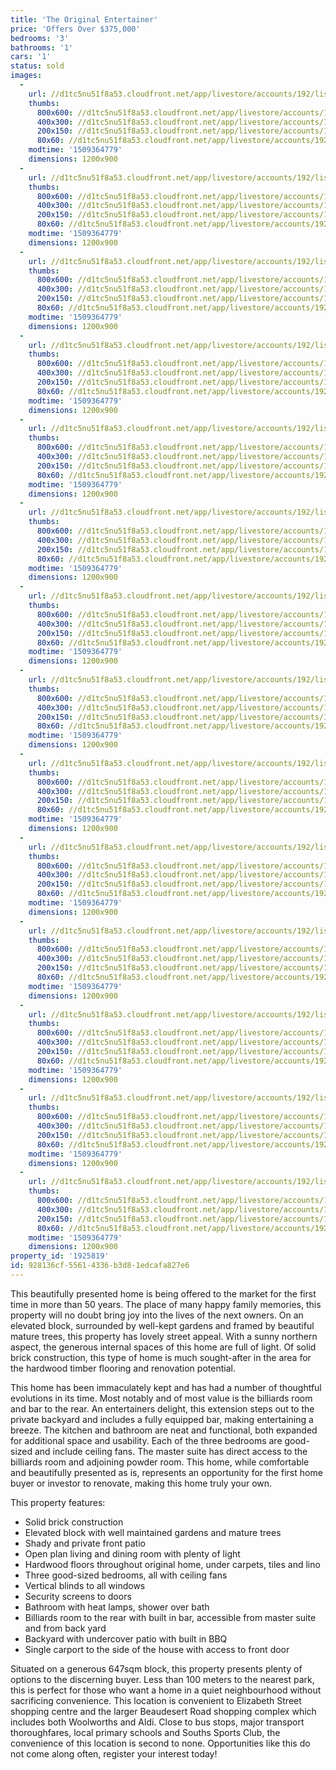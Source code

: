 ```yaml
---
title: 'The Original Entertainer'
price: 'Offers Over $375,000'
bedrooms: '3'
bathrooms: '1'
cars: '1'
status: sold
images:
  -
    url: //d1tc5nu51f8a53.cloudfront.net/app/livestore/accounts/192/listings/1294077/images/Oxley-72-Front-Dayne_505640909_20171030094553.jpg
    thumbs:
      800x600: //d1tc5nu51f8a53.cloudfront.net/app/livestore/accounts/192/listings/1294077/images/Oxley-72-Front-Dayne_505640909_20171030094553_800x600.jpg
      400x300: //d1tc5nu51f8a53.cloudfront.net/app/livestore/accounts/192/listings/1294077/images/Oxley-72-Front-Dayne_505640909_20171030094553_400x300.jpg
      200x150: //d1tc5nu51f8a53.cloudfront.net/app/livestore/accounts/192/listings/1294077/images/Oxley-72-Front-Dayne_505640909_20171030094553_200x150.jpg
      80x60: //d1tc5nu51f8a53.cloudfront.net/app/livestore/accounts/192/listings/1294077/images/Oxley-72-Front-Dayne_505640909_20171030094553_80x60.jpg
    modtime: '1509364779'
    dimensions: 1200x900
  -
    url: //d1tc5nu51f8a53.cloudfront.net/app/livestore/accounts/192/listings/1294077/images/Oxley-72-Living-Dayn_2515331493_20171030094653.jpg
    thumbs:
      800x600: //d1tc5nu51f8a53.cloudfront.net/app/livestore/accounts/192/listings/1294077/images/Oxley-72-Living-Dayn_2515331493_20171030094653_800x600.jpg
      400x300: //d1tc5nu51f8a53.cloudfront.net/app/livestore/accounts/192/listings/1294077/images/Oxley-72-Living-Dayn_2515331493_20171030094653_400x300.jpg
      200x150: //d1tc5nu51f8a53.cloudfront.net/app/livestore/accounts/192/listings/1294077/images/Oxley-72-Living-Dayn_2515331493_20171030094653_200x150.jpg
      80x60: //d1tc5nu51f8a53.cloudfront.net/app/livestore/accounts/192/listings/1294077/images/Oxley-72-Living-Dayn_2515331493_20171030094653_80x60.jpg
    modtime: '1509364779'
    dimensions: 1200x900
  -
    url: //d1tc5nu51f8a53.cloudfront.net/app/livestore/accounts/192/listings/1294077/images/Oxley-72-Living2-Day_2018666980_20171030094700.jpg
    thumbs:
      800x600: //d1tc5nu51f8a53.cloudfront.net/app/livestore/accounts/192/listings/1294077/images/Oxley-72-Living2-Day_2018666980_20171030094700_800x600.jpg
      400x300: //d1tc5nu51f8a53.cloudfront.net/app/livestore/accounts/192/listings/1294077/images/Oxley-72-Living2-Day_2018666980_20171030094700_400x300.jpg
      200x150: //d1tc5nu51f8a53.cloudfront.net/app/livestore/accounts/192/listings/1294077/images/Oxley-72-Living2-Day_2018666980_20171030094700_200x150.jpg
      80x60: //d1tc5nu51f8a53.cloudfront.net/app/livestore/accounts/192/listings/1294077/images/Oxley-72-Living2-Day_2018666980_20171030094700_80x60.jpg
    modtime: '1509364779'
    dimensions: 1200x900
  -
    url: //d1tc5nu51f8a53.cloudfront.net/app/livestore/accounts/192/listings/1294077/images/Oxley-72-Bar2-Daynes_4503113587_20171030094426.jpg
    thumbs:
      800x600: //d1tc5nu51f8a53.cloudfront.net/app/livestore/accounts/192/listings/1294077/images/Oxley-72-Bar2-Daynes_4503113587_20171030094426_800x600.jpg
      400x300: //d1tc5nu51f8a53.cloudfront.net/app/livestore/accounts/192/listings/1294077/images/Oxley-72-Bar2-Daynes_4503113587_20171030094426_400x300.jpg
      200x150: //d1tc5nu51f8a53.cloudfront.net/app/livestore/accounts/192/listings/1294077/images/Oxley-72-Bar2-Daynes_4503113587_20171030094426_200x150.jpg
      80x60: //d1tc5nu51f8a53.cloudfront.net/app/livestore/accounts/192/listings/1294077/images/Oxley-72-Bar2-Daynes_4503113587_20171030094426_80x60.jpg
    modtime: '1509364779'
    dimensions: 1200x900
  -
    url: //d1tc5nu51f8a53.cloudfront.net/app/livestore/accounts/192/listings/1294077/images/Oxley-72-Bar-Daynes-_2946679760_20171030094426.jpg
    thumbs:
      800x600: //d1tc5nu51f8a53.cloudfront.net/app/livestore/accounts/192/listings/1294077/images/Oxley-72-Bar-Daynes-_2946679760_20171030094426_800x600.jpg
      400x300: //d1tc5nu51f8a53.cloudfront.net/app/livestore/accounts/192/listings/1294077/images/Oxley-72-Bar-Daynes-_2946679760_20171030094426_400x300.jpg
      200x150: //d1tc5nu51f8a53.cloudfront.net/app/livestore/accounts/192/listings/1294077/images/Oxley-72-Bar-Daynes-_2946679760_20171030094426_200x150.jpg
      80x60: //d1tc5nu51f8a53.cloudfront.net/app/livestore/accounts/192/listings/1294077/images/Oxley-72-Bar-Daynes-_2946679760_20171030094426_80x60.jpg
    modtime: '1509364779'
    dimensions: 1200x900
  -
    url: //d1tc5nu51f8a53.cloudfront.net/app/livestore/accounts/192/listings/1294077/images/Oxley-72-Kitchen-Day_6607798529_20171030094618.jpg
    thumbs:
      800x600: //d1tc5nu51f8a53.cloudfront.net/app/livestore/accounts/192/listings/1294077/images/Oxley-72-Kitchen-Day_6607798529_20171030094618_800x600.jpg
      400x300: //d1tc5nu51f8a53.cloudfront.net/app/livestore/accounts/192/listings/1294077/images/Oxley-72-Kitchen-Day_6607798529_20171030094618_400x300.jpg
      200x150: //d1tc5nu51f8a53.cloudfront.net/app/livestore/accounts/192/listings/1294077/images/Oxley-72-Kitchen-Day_6607798529_20171030094618_200x150.jpg
      80x60: //d1tc5nu51f8a53.cloudfront.net/app/livestore/accounts/192/listings/1294077/images/Oxley-72-Kitchen-Day_6607798529_20171030094618_80x60.jpg
    modtime: '1509364779'
    dimensions: 1200x900
  -
    url: //d1tc5nu51f8a53.cloudfront.net/app/livestore/accounts/192/listings/1294077/images/Oxley-72-Bed1-Daynes_7508373538_20171030094432.jpg
    thumbs:
      800x600: //d1tc5nu51f8a53.cloudfront.net/app/livestore/accounts/192/listings/1294077/images/Oxley-72-Bed1-Daynes_7508373538_20171030094432_800x600.jpg
      400x300: //d1tc5nu51f8a53.cloudfront.net/app/livestore/accounts/192/listings/1294077/images/Oxley-72-Bed1-Daynes_7508373538_20171030094432_400x300.jpg
      200x150: //d1tc5nu51f8a53.cloudfront.net/app/livestore/accounts/192/listings/1294077/images/Oxley-72-Bed1-Daynes_7508373538_20171030094432_200x150.jpg
      80x60: //d1tc5nu51f8a53.cloudfront.net/app/livestore/accounts/192/listings/1294077/images/Oxley-72-Bed1-Daynes_7508373538_20171030094432_80x60.jpg
    modtime: '1509364779'
    dimensions: 1200x900
  -
    url: //d1tc5nu51f8a53.cloudfront.net/app/livestore/accounts/192/listings/1294077/images/Oxley-72-Bed2-Daynes_2738795679_20171030094437.jpg
    thumbs:
      800x600: //d1tc5nu51f8a53.cloudfront.net/app/livestore/accounts/192/listings/1294077/images/Oxley-72-Bed2-Daynes_2738795679_20171030094437_800x600.jpg
      400x300: //d1tc5nu51f8a53.cloudfront.net/app/livestore/accounts/192/listings/1294077/images/Oxley-72-Bed2-Daynes_2738795679_20171030094437_400x300.jpg
      200x150: //d1tc5nu51f8a53.cloudfront.net/app/livestore/accounts/192/listings/1294077/images/Oxley-72-Bed2-Daynes_2738795679_20171030094437_200x150.jpg
      80x60: //d1tc5nu51f8a53.cloudfront.net/app/livestore/accounts/192/listings/1294077/images/Oxley-72-Bed2-Daynes_2738795679_20171030094437_80x60.jpg
    modtime: '1509364779'
    dimensions: 1200x900
  -
    url: //d1tc5nu51f8a53.cloudfront.net/app/livestore/accounts/192/listings/1294077/images/Oxley-72-Bed3-Daynes_5369925862_20171030094437.jpg
    thumbs:
      800x600: //d1tc5nu51f8a53.cloudfront.net/app/livestore/accounts/192/listings/1294077/images/Oxley-72-Bed3-Daynes_5369925862_20171030094437_800x600.jpg
      400x300: //d1tc5nu51f8a53.cloudfront.net/app/livestore/accounts/192/listings/1294077/images/Oxley-72-Bed3-Daynes_5369925862_20171030094437_400x300.jpg
      200x150: //d1tc5nu51f8a53.cloudfront.net/app/livestore/accounts/192/listings/1294077/images/Oxley-72-Bed3-Daynes_5369925862_20171030094437_200x150.jpg
      80x60: //d1tc5nu51f8a53.cloudfront.net/app/livestore/accounts/192/listings/1294077/images/Oxley-72-Bed3-Daynes_5369925862_20171030094437_80x60.jpg
    modtime: '1509364779'
    dimensions: 1200x900
  -
    url: //d1tc5nu51f8a53.cloudfront.net/app/livestore/accounts/192/listings/1294077/images/Oxley-72-Bathroom-Da_3257224977_20171030094433.jpg
    thumbs:
      800x600: //d1tc5nu51f8a53.cloudfront.net/app/livestore/accounts/192/listings/1294077/images/Oxley-72-Bathroom-Da_3257224977_20171030094433_800x600.jpg
      400x300: //d1tc5nu51f8a53.cloudfront.net/app/livestore/accounts/192/listings/1294077/images/Oxley-72-Bathroom-Da_3257224977_20171030094433_400x300.jpg
      200x150: //d1tc5nu51f8a53.cloudfront.net/app/livestore/accounts/192/listings/1294077/images/Oxley-72-Bathroom-Da_3257224977_20171030094433_200x150.jpg
      80x60: //d1tc5nu51f8a53.cloudfront.net/app/livestore/accounts/192/listings/1294077/images/Oxley-72-Bathroom-Da_3257224977_20171030094433_80x60.jpg
    modtime: '1509364779'
    dimensions: 1200x900
  -
    url: //d1tc5nu51f8a53.cloudfront.net/app/livestore/accounts/192/listings/1294077/images/Oxley-72-Back-Daynes_4210696653_20171030094413.jpg
    thumbs:
      800x600: //d1tc5nu51f8a53.cloudfront.net/app/livestore/accounts/192/listings/1294077/images/Oxley-72-Back-Daynes_4210696653_20171030094413_800x600.jpg
      400x300: //d1tc5nu51f8a53.cloudfront.net/app/livestore/accounts/192/listings/1294077/images/Oxley-72-Back-Daynes_4210696653_20171030094413_400x300.jpg
      200x150: //d1tc5nu51f8a53.cloudfront.net/app/livestore/accounts/192/listings/1294077/images/Oxley-72-Back-Daynes_4210696653_20171030094413_200x150.jpg
      80x60: //d1tc5nu51f8a53.cloudfront.net/app/livestore/accounts/192/listings/1294077/images/Oxley-72-Back-Daynes_4210696653_20171030094413_80x60.jpg
    modtime: '1509364779'
    dimensions: 1200x900
  -
    url: //d1tc5nu51f8a53.cloudfront.net/app/livestore/accounts/192/listings/1294077/images/Oxley-72-Back2-Dayne_2408276319_20171030094409.jpg
    thumbs:
      800x600: //d1tc5nu51f8a53.cloudfront.net/app/livestore/accounts/192/listings/1294077/images/Oxley-72-Back2-Dayne_2408276319_20171030094409_800x600.jpg
      400x300: //d1tc5nu51f8a53.cloudfront.net/app/livestore/accounts/192/listings/1294077/images/Oxley-72-Back2-Dayne_2408276319_20171030094409_400x300.jpg
      200x150: //d1tc5nu51f8a53.cloudfront.net/app/livestore/accounts/192/listings/1294077/images/Oxley-72-Back2-Dayne_2408276319_20171030094409_200x150.jpg
      80x60: //d1tc5nu51f8a53.cloudfront.net/app/livestore/accounts/192/listings/1294077/images/Oxley-72-Back2-Dayne_2408276319_20171030094409_80x60.jpg
    modtime: '1509364779'
    dimensions: 1200x900
  -
    url: //d1tc5nu51f8a53.cloudfront.net/app/livestore/accounts/192/listings/1294077/images/Oxley-72-Front2-Dayn_2258524669_20171030094648.jpg
    thumbs:
      800x600: //d1tc5nu51f8a53.cloudfront.net/app/livestore/accounts/192/listings/1294077/images/Oxley-72-Front2-Dayn_2258524669_20171030094648_800x600.jpg
      400x300: //d1tc5nu51f8a53.cloudfront.net/app/livestore/accounts/192/listings/1294077/images/Oxley-72-Front2-Dayn_2258524669_20171030094648_400x300.jpg
      200x150: //d1tc5nu51f8a53.cloudfront.net/app/livestore/accounts/192/listings/1294077/images/Oxley-72-Front2-Dayn_2258524669_20171030094648_200x150.jpg
      80x60: //d1tc5nu51f8a53.cloudfront.net/app/livestore/accounts/192/listings/1294077/images/Oxley-72-Front2-Dayn_2258524669_20171030094648_80x60.jpg
    modtime: '1509364779'
    dimensions: 1200x900
  -
    url: //d1tc5nu51f8a53.cloudfront.net/app/livestore/accounts/192/listings/1294077/images/Merchiston-72-Block-_1622260731_20171030095925.jpg
    thumbs:
      800x600: //d1tc5nu51f8a53.cloudfront.net/app/livestore/accounts/192/listings/1294077/images/Merchiston-72-Block-_1622260731_20171030095925_800x600.jpg
      400x300: //d1tc5nu51f8a53.cloudfront.net/app/livestore/accounts/192/listings/1294077/images/Merchiston-72-Block-_1622260731_20171030095925_400x300.jpg
      200x150: //d1tc5nu51f8a53.cloudfront.net/app/livestore/accounts/192/listings/1294077/images/Merchiston-72-Block-_1622260731_20171030095925_200x150.jpg
      80x60: //d1tc5nu51f8a53.cloudfront.net/app/livestore/accounts/192/listings/1294077/images/Merchiston-72-Block-_1622260731_20171030095925_80x60.jpg
    modtime: '1509364779'
    dimensions: 1200x900
property_id: '1925819'
id: 928136cf-5561-4336-b3d8-1edcafa827e6
---
```

This beautifully presented home is being offered to the market for the first time in more than 50 years. The place of many happy family memories, this property will no doubt bring joy into the lives of the next owners. On an elevated block, surrounded by well-kept gardens and framed by beautiful mature trees, this property has lovely street appeal. With a sunny northern aspect, the generous internal spaces of this home are full of light. Of solid brick construction, this type of home is much sought-after in the area for the hardwood timber flooring and renovation potential.
 
This home has been immaculately kept and has had a number of thoughtful evolutions in its time. Most notably and of most value is the billiards room and bar to the rear. An entertainers delight, this extension steps out to the private backyard and includes a fully equipped bar, making entertaining a breeze. The kitchen and bathroom are neat and functional, both expanded for additional space and usability. Each of the three bedrooms are good-sized and include ceiling fans. The master suite has direct access to the billiards room and adjoining powder room. This home, while comfortable and beautifully presented as is, represents an opportunity for the first home buyer or investor to renovate, making this home truly your own.
 
This property features:
 
*  Solid brick construction
*  Elevated block with well maintained gardens and mature trees
*  Shady and private front patio
*  Open plan living and dining room with plenty of light
*  Hardwood floors throughout original home, under carpets, tiles and lino
*  Three good-sized bedrooms, all with ceiling fans 
*  Vertical blinds to all windows
*  Security screens to doors
*  Bathroom with heat lamps, shower over bath 
*  Billiards room to the rear with built in bar, accessible from master suite and from back yard
*  Backyard with undercover patio with built in BBQ
*  Single carport to the side of the house with access to front door
 
Situated on a generous 647sqm block, this property presents plenty of options to the discerning buyer. Less than 100 meters to the nearest park, this is perfect for those who want a home in a quiet neighbourhood without sacrificing convenience. This location is convenient to Elizabeth Street shopping centre and the larger Beaudesert Road shopping complex which includes both Woolworths and Aldi. Close to bus stops, major transport thoroughfares, local primary schools and Souths Sports Club, the convenience of this location is second to none. Opportunities like this do not come along often, register your interest today!
